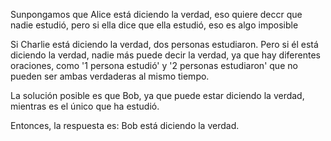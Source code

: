 Sunpongamos que Alice está diciendo la verdad, eso quiere deccr que nadie estudió, pero si ella dice que ella estudió, eso es algo imposible 

Si Charlie está diciendo la verdad, dos personas estudiaron. Pero si él está diciendo la verdad, nadie más puede decir la verdad, ya que hay diferentes oraciones, como '1 persona estudió' y '2 personas estudiaron' que no pueden ser ambas verdaderas al mismo tiempo.

La solución posible es que Bob, ya que puede estar diciendo la verdad, mientras es el único que ha estudió.

Entonces, la respuesta es: Bob está diciendo la verdad.
